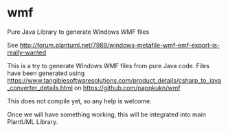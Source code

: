 # wmf
Pure Java Library to generate Windows WMF files

See http://forum.plantuml.net/7989/windows-metafile-wmf-emf-export-is-really-wanted

This is a try to generate Windows WMF files from pure Java code.
Files have been generated using https://www.tangiblesoftwaresolutions.com/product_details/csharp_to_java_converter_details.html on https://github.com/papnkukn/wmf

This does not compile yet, so any help is welcome.

Once we will have something working, this will be integrated into main PlantUML Library.
